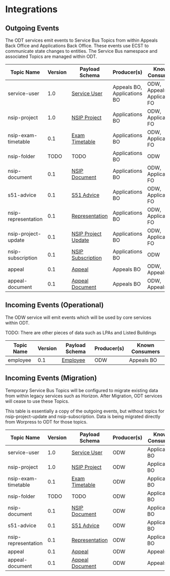 # Integrations

## Outgoing Events

The ODT services emit events to Service Bus Topics from within Appeals Back Office and Applications Back Office. These events use ECST to communicate state changes to entities. The Service Bus namespace and associated Topics are managed within ODT.

| Topic Name          | Version | Payload Schema                                                                                | Producer(s)                 | Known Consumers                  |
| ------------------- | ------- | --------------------------------------------------------------------------------------------- | --------------------------- | -------------------------------- |
| service-user        | 1.0     | [Service User](../apps/api/src/message-schemas/events/service-user.schema.json)               | Appeals BO, Applications BO | ODW, Appeals FO, Applications FO |
| nsip-project        | 1.0     | [NSIP Project](../apps/api/src/message-schemas/events/nsip-project.schema.json)               | Applications BO             | ODW, Applications FO             |
| nsip-exam-timetable | 0.1     | [Exam Timetable](../apps/api/src/message-schemas/events/nsip-exam-timetable.schema.json)      | Applications BO             | ODW, Applications FO             |
| nsip-folder         | TODO    | TODO                                                                                          | Applications BO             | ODW                              |
| nsip-document       | 0.1     | [NSIP Document](../apps/api/src/message-schemas/events/nsip-document.schema.json)             | Applications BO             | ODW, Applications FO             |
| s51-advice          | 0.1     | [S51 Advice](../apps/api/src/message-schemas/events/s51-advice.schema.json)                   | Applications BO             | ODW, Applications FO             |
| nsip-representation | 0.1     | [Representation](../apps/api/src/message-schemas/events/representation.schema.json)           | Applications BO             | ODW, Applications FO             |
| nsip-project-update | 0.1     | [NSIP Project Update](../apps/api/src/message-schemas/events/nsip-project-update.schema.json) | Applications BO             | ODW, Applications FO             |
| nsip-subscription   | 0.1     | [NSIP Subscription](../apps/api/src/message-schemas/events/nsip-subscription.schema.json)     | Applications BO             | ODW                              |
| appeal              | 0.1     | [Appeal](../appeals/api/src/message-schemas/pins-appeal.schema.json)                          | Appeals BO                  | ODW, Appeals FO                  |
| appeal-document     | 0.1     | [Appeal Document](../appeals/api/src/message-schemas/pins-document.schema.json)               | Appeals BO                  | ODW, Appeals FO                  |

## Incoming Events (Operational)

The ODW service will emit events which will be used by core services within ODT.

TODO: There are other pieces of data such as LPAs and Listed Buildings

| Topic Name | Version | Payload Schema                                                          | Producer(s) | Known Consumers |
| ---------- | ------- | ----------------------------------------------------------------------- | ----------- | --------------- |
| employee   | 0.1     | [Employee](../apps/api/src/message-schemas/events/employee.schema.json) | ODW         | Appeals BO      |

## Incoming Events (Migration)

Temporary Service Bus Topics will be configured to migrate existing data from within legacy services such as Horizon. After Migration, ODT services will cease to use these Topics.

This table is essentially a copy of the outgoing events, but without topics for nsip-project-update and nsip-subscription. Data is being migrated directly from Worpress to ODT for those topics.

| Topic Name          | Version | Payload Schema                                                                           | Producer(s) | Known Consumers |
| ------------------- | ------- | ---------------------------------------------------------------------------------------- | ----------- | --------------- |
| service-user        | 1.0     | [Service User](../apps/api/src/message-schemas/events/service-user.schema.json)          | ODW         | Applications BO |
| nsip-project        | 1.0     | [NSIP Project](../apps/api/src/message-schemas/events/nsip-project.schema.json)          | ODW         | Applications BO |
| nsip-exam-timetable | 0.1     | [Exam Timetable](../apps/api/src/message-schemas/events/nsip-exam-timetable.schema.json) | ODW         | Applications BO |
| nsip-folder         | TODO    | TODO                                                                                     | ODW         | Applications BO |
| nsip-document       | 0.1     | [NSIP Document](../apps/api/src/message-schemas/events/nsip-document.schema.json)        | ODW         | Applications BO |
| s51-advice          | 0.1     | [S51 Advice](../apps/api/src/message-schemas/events/s51-advice.schema.json)              | ODW         | Applications BO |
| nsip-representation | 0.1     | [Representation](../apps/api/src/message-schemas/events/representation.schema.json)      | ODW         | Applications BO |
| appeal              | 0.1     | [Appeal](../appeals/api/src/message-schemas/pins-appeal.schema.json)                     | ODW         | Appeals BO      |
| appeal-document     | 0.1     | [Appeal Document](../appeals/api/src/message-schemas/pins-document.schema.json)          | ODW         | Appeals BO      |
